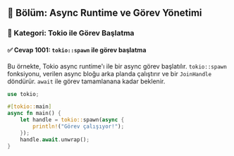 ## 📘 Bölüm: Async Runtime ve Görev Yönetimi  
### 🔹 Kategori: Tokio ile Görev Başlatma  
#### ✅ Cevap 1001: `tokio::spawn` ile görev başlatma

Bu örnekte, Tokio async runtime'ı ile bir async görev başlatılır. `tokio::spawn` fonksiyonu, verilen async bloğu arka planda çalıştırır ve bir `JoinHandle` döndürür. `await` ile görev tamamlanana kadar beklenir.

```rust
use tokio;

#[tokio::main]
async fn main() {
    let handle = tokio::spawn(async {
        println!("Görev çalışıyor!");
    });
    handle.await.unwrap();
}
```
